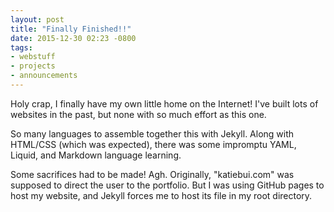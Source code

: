 ```yaml
---
layout: post
title: "Finally Finished!!"
date: 2015-12-30 02:23 -0800
tags: 
- webstuff
- projects
- announcements
---
```

Holy crap, I finally have my own little home on the Internet!  I've built lots of websites in the past, but none with so much effort as this one. 

So many languages to assemble together this with Jekyll.  Along with HTML/CSS (which was expected), there was some impromptu YAML, Liquid, and Markdown language learning.

Some sacrifices had to be made!  Agh.  Originally, "katiebui.com" was supposed to direct the user to the portfolio.  But I was using GitHub pages to host my website, and Jekyll forces me to host its file in my root directory. 
